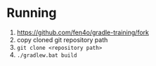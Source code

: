 # Running

1. https://github.com/fen4o/gradle-training/fork
1. copy cloned git repository path
1. `git clone <repository path>`
1. `./gradlew.bat build`
